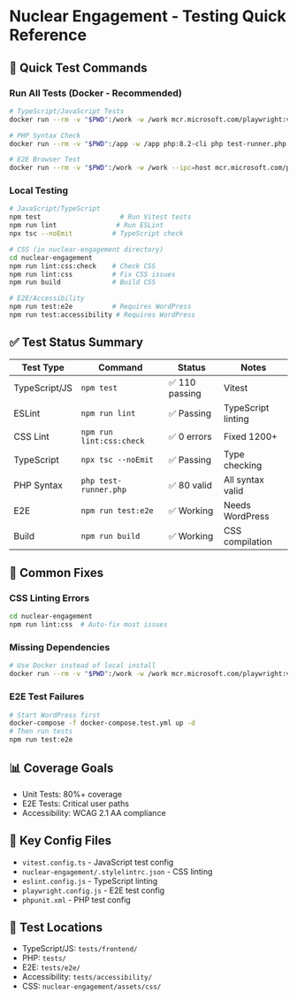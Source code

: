 # Nuclear Engagement - Testing Quick Reference

## 🚀 Quick Test Commands

### Run All Tests (Docker - Recommended)
```bash
# TypeScript/JavaScript Tests
docker run --rm -v "$PWD":/work -w /work mcr.microsoft.com/playwright:v1.53.2-jammy npm test

# PHP Syntax Check
docker run --rm -v "$PWD":/app -w /app php:8.2-cli php test-runner.php

# E2E Browser Test
docker run --rm -v "$PWD":/work -w /work --ipc=host mcr.microsoft.com/playwright:v1.53.2-jammy npx playwright test tests/e2e/simple.spec.js
```

### Local Testing
```bash
# JavaScript/TypeScript
npm test                    # Run Vitest tests
npm run lint               # Run ESLint
npx tsc --noEmit          # TypeScript check

# CSS (in nuclear-engagement directory)
cd nuclear-engagement
npm run lint:css:check    # Check CSS
npm run lint:css          # Fix CSS issues
npm run build             # Build CSS

# E2E/Accessibility
npm run test:e2e          # Requires WordPress
npm run test:accessibility # Requires WordPress
```

## ✅ Test Status Summary

| Test Type | Command | Status | Notes |
|-----------|---------|--------|-------|
| TypeScript/JS | `npm test` | ✅ 110 passing | Vitest |
| ESLint | `npm run lint` | ✅ Passing | TypeScript linting |
| CSS Lint | `npm run lint:css:check` | ✅ 0 errors | Fixed 1200+ |
| TypeScript | `npx tsc --noEmit` | ✅ Passing | Type checking |
| PHP Syntax | `php test-runner.php` | ✅ 80 valid | All syntax valid |
| E2E | `npm run test:e2e` | ✅ Working | Needs WordPress |
| Build | `npm run build` | ✅ Working | CSS compilation |

## 🐛 Common Fixes

### CSS Linting Errors
```bash
cd nuclear-engagement
npm run lint:css  # Auto-fix most issues
```

### Missing Dependencies
```bash
# Use Docker instead of local install
docker run --rm -v "$PWD":/work -w /work mcr.microsoft.com/playwright:v1.53.2-jammy [command]
```

### E2E Test Failures
```bash
# Start WordPress first
docker-compose -f docker-compose.test.yml up -d
# Then run tests
npm run test:e2e
```

## 📊 Coverage Goals
- Unit Tests: 80%+ coverage
- E2E Tests: Critical user paths
- Accessibility: WCAG 2.1 AA compliance

## 🔧 Key Config Files
- `vitest.config.ts` - JavaScript test config
- `nuclear-engagement/.stylelintrc.json` - CSS linting
- `eslint.config.js` - TypeScript linting
- `playwright.config.js` - E2E test config
- `phpunit.xml` - PHP test config

## 📝 Test Locations
- TypeScript/JS: `tests/frontend/`
- PHP: `tests/`
- E2E: `tests/e2e/`
- Accessibility: `tests/accessibility/`
- CSS: `nuclear-engagement/assets/css/`